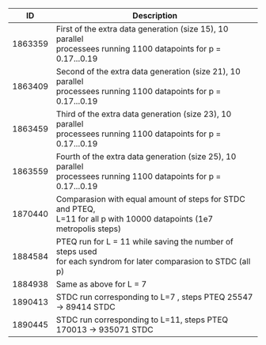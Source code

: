 | ID | Description |
| ------ | ----------- |
| 1863359   | First of the extra data generation (size 15), 10 parallel <br> processees running 1100 datapoints for p = 0.17...0.19 |
| 1863409   | Second of the extra data generation (size 21), 10 parallel <br> processees running 1100 datapoints for p = 0.17...0.19 |
| 1863459   | Third of the extra data generation (size 23), 10 parallel <br> processees running 1100 datapoints for p = 0.17...0.19 |
| 1863559   | Fourth of the extra data generation (size 25), 10 parallel <br> processees running 1100 datapoints for p = 0.17...0.19 |
| 1870440   | Comparasion with equal amount of steps for STDC and PTEQ, <br> L=11 for all p with 10000 datapoints (1e7 metropolis steps) |
| 1884584   | PTEQ run for L = 11 while saving the number of steps used <br> for each syndrom for later comparasion to STDC (all p)
| 1884938   | Same as above for L = 7
| 1890413   | STDC run corresponding to L=7 , steps PTEQ 25547 -> 89414 STDC
| 1890445   | STDC run corresponding to L=11, steps PTEQ 170013 -> 935071 STDC
